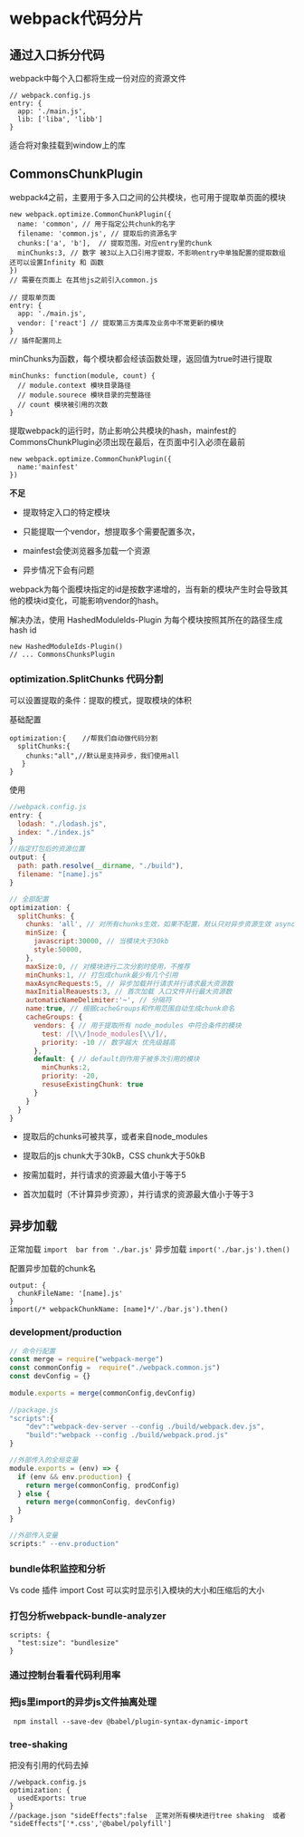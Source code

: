 # webpack代码分片

## 通过入口拆分代码

webpack中每个入口都将生成一份对应的资源文件

```
// webpack.config.js
entry: {
  app: './main.js',
  lib: ['liba', 'libb']
}
```

适合将对象挂载到window上的库

## CommonsChunkPlugin

webpack4之前，主要用于多入口之间的公共模块，也可用于提取单页面的模块

```
new webpack.optimize.CommonChunkPlugin({
  name: 'common', // 用于指定公共chunk的名字
  filename: 'common.js', // 提取后的资源名字
  chunks:['a', 'b'],  // 提取范围，对应entry里的chunk
  minChunks:3, // 数字 被3以上入口引用才提取，不影响entry中单独配置的提取数组  还可以设置Infinity 和 函数
})
// 需要在页面上 在其他js之前引入common.js
```

```
// 提取单页面 
entry: {
  app: './main.js',
  vendor: ['react'] // 提取第三方类库及业务中不常更新的模块
}
// 插件配置同上
```

minChunks为函数，每个模块都会经该函数处理，返回值为true时进行提取

```
minChunks: function(module, count) {
  // module.context 模块目录路径
  // module.sourece 模块目录的完整路径
  // count 模块被引用的次数
}
```

提取webpack的运行时，防止影响公共模块的hash，mainfest的CommonsChunkPlugin必须出现在最后，在页面中引入必须在最前

```
new webpack.optimize.CommonChunkPlugin({
  name:'mainfest'
})
```

**不足**

- 提取特定入口的特定模块

- 只能提取一个vendor，想提取多个需要配置多次，


- mainfest会使浏览器多加载一个资源 


- 异步情况下会有问题

webpack为每个面模块指定的id是按数字递增的，当有新的模块产生时会导致其他的模块id变化，可能影响vendor的hash。

解决办法，使用 HashedModuleIds-Plugin 为每个模块按照其所在的路径生成hash id

```
new HashedModuleIds-Plugin()
// ... CommonsChunksPlugin
```




### optimization.SplitChunks 代码分割

可以设置提取的条件：提取的模式，提取模块的体积

基础配置

```
optimization:{    //帮我们自动做代码分割    
  splitChunks:{        
    chunks:"all",//默认是支持异步，我们使用all    
   } 
}
```

使用

```javascript
//webpack.config.js 
entry: {
  lodash: "./lodash.js",
  index: "./index.js"
}
//指定打包后的资源位置  
output: {
  path: path.resolve(__dirname, "./build"),
  filename: "[name].js"
}
```



```javascript
// 全部配置
optimization: {
  splitChunks: {
    chunks: 'all', // 对所有chunks生效，如果不配置，默认只对异步资源生效 async（默认） initial all
    minSize: {
      javascript:30000, // 当模块大于30kb
      style:50000,
    },
    maxSize:0, // 对模块进行二次分割时使用，不推荐
    minChunks:1, // 打包成chunk最少有几个引用
    maxAsyncRequests:5, // 异步加载并行请求并行请求最大资源数
    maxInitialReauests:3, // 首次加载 入口文件并行最大资源数
    automaticNameDelimiter:'~', // 分隔符
    name:true, // 根据cacheGroups和作用范围自动生成chunk命名
    cacheGroups: {
      vendors: { // 用于提取所有 node_modules 中符合条件的模块
        test: /[\\/]node_modules[\\/]/,
        priority: -10 // 数字越大 优先级越高
      },
      default: { // default则作用于被多次引用的模块
        minChunks:2,
        priority: -20,
        resuseExistingChunk: true
      }
    }
  }
}
```

- 提取后的chunks可被共享，或者来自node_modules

- 提取后的js chunk大于30kB，CSS chunk大于50kB

- 按需加载时，并行请求的资源最大值小于等于5

- 首次加载时（不计算异步资源），并行请求的资源最大值小于等于3

## 异步加载

正常加载  `import  bar from './bar.js'`    异步加载 `import('./bar.js').then()`

配置异步加载的chunk名

```
output: {
  chunkFileName: '[name].js'
}
import(/* webpackChunkName: [name]*/'./bar.js').then()
```

### development/production

```javascript
// 命令行配置
const merge = require("webpack-merge") 
const commonConfig =  require("./webpack.common.js") 
const devConfig = {}
 
module.exports = merge(commonConfig,devConfig)
 
//package.js 
"scripts":{    
    "dev":"webpack-dev-server --config ./build/webpack.dev.js",    
    "build":"webpack --config ./build/webpack.prod.js" 
}
```

```javascript
//外部传入的全局变量 
module.exports = (env) => {
  if (env && env.production) {
    return merge(commonConfig, prodConfig)
  } else {
    return merge(commonConfig, devConfig)
  }
}

//外部传入变量 
scripts:" --env.production"

```



### bundle体积监控和分析

Vs code 插件 import Cost  可以实时显示引入模块的大小和压缩后的大小

### 打包分析webpack-bundle-analyzer

```
scripts: {
  "test:size": "bundlesize"
}
```

### 通过控制台看看代码利用率

### 把js里import的异步js文件抽离处理

```
 npm install --save-dev @babel/plugin-syntax-dynamic-import 
```

### tree-shaking

把没有引用的代码去掉

```
//webpack.config.js
optimization: {    
  usedExports: true  
}
//package.json "sideEffects":false  正常对所有模块进行tree shaking  或者 "sideEffects"['*.css','@babel/polyfill']

```

